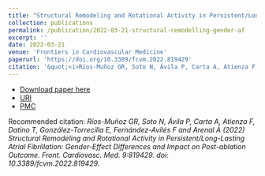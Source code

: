 ```yaml
---
title: "Structural Remodeling and Rotational Activity in Persistent/Long-Lasting Atrial Fibrillation: Gender-Effect Differences and Impact on Post-ablation Outcome"
collection: publications
permalink: /publication/2022-03-21-structural-remodelling-gender-af
excerpt: ''
date: 2022-03-21
venue: 'Frontiers in Cardiovascular Medicine'
paperurl: 'https://doi.org/10.3389/fcvm.2022.819429'
citation: '&quot;<i>Ríos-Muñoz GR, Soto N, Ávila P, Carta A, Atienza F, Datino T, González-Torrecilla E, Fernández-Avilés F and Arenal Á (2022) Structural Remodeling and Rotational Activity in Persistent/Long-Lasting Atrial Fibrillation: Gender-Effect Differences and Impact on Post-ablation Outcome. Front. Cardiovasc. Med. 9:819429. doi: 10.3389/fcvm.2022.819429</i>.&quot;.'
---
```


* [Download paper here](https://doi.org/10.3389/fcvm.2022.819429)
* [URI](https://hdl.handle.net/10016/36412)
* [PMC](https://www.ncbi.nlm.nih.gov/pmc/articles/PMC8977980/)

Recommended citation: <i>Ríos-Muñoz GR, Soto N, Ávila P, Carta A, Atienza F, Datino T, González-Torrecilla E, Fernández-Avilés F and Arenal Á (2022) Structural Remodeling and Rotational Activity in Persistent/Long-Lasting Atrial Fibrillation: Gender-Effect Differences and Impact on Post-ablation Outcome. Front. Cardiovasc. Med. 9:819429. doi: 10.3389/fcvm.2022.819429</i>.
